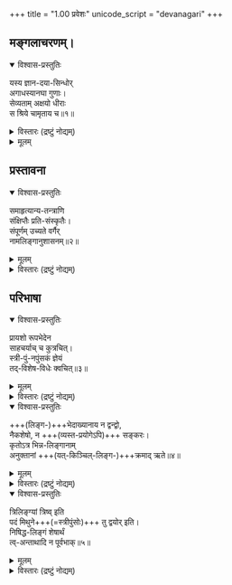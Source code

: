 +++
title = "1.00 प्रवेशः"
unicode_script = "devanagari"
+++

## मङ्गलाचरणम्।

<details open><summary>विश्वास-प्रस्तुतिः</summary>

यस्य ज्ञान-दया-सिन्धोर्  
अगाधस्यानघा गुणाः।  
सेव्यताम् अक्षयो धीराः  
स श्रिये चामृताय च॥१॥
</details>

<details><summary>विस्तारः (द्रष्टुं नोद्यम्)</summary>

> बल्लवी-वल्लभं नत्वा  
गुरुं (गिरं) भट्टोजि-दीक्षितम् ।  
आ(अ)मरे विदधे व्याख्यां  
मुनित्रयमतानुगाम् ॥

प्रारिप्सित-प्रत्यूहापनुत्तये  
कृतं मङ्गलं  
शिष्य-शिक्षार्थम् आदौ निबबन्ध – यस्येति ।  
हे अनघाः, भवद्भिः स धीराः सेव्यताम् ।  

न अघं पापं तेऽनघा निष्पापाः ।  
सुकृतिन इति यावत् ।  
सुकृतिन एव तं सेवितुं प्रभवन्तीति  
त एव सम्बोध्यन्ते  
‘धर्मेण पापम् अपनुदति' इति श्रुतेः ।  

धियं राति ददाति ।  
‘रा दाने' (अ० प० अ०) अस्मात् ‘क्विप् च' (३.२.७६) इति क्विप् ॥  
धीरा ज्ञानप्रदो गुरुः ।  

अनेन 

> ‘तद्-विज्ञानार्थं 
>  स गुरुम् एवाभिगच्छेत्’ 

इति श्रुत्यर्थ उपदिष्टः। 

> प्रयोजनमनुद्दिश्य  
न मन्दोऽपि प्रवर्तते 

इति गुरुसेवायाः फलम् आह – श्रिये चामृताय चेति । 

च-द्वयम् उभयोः प्राधान्य-द्योतनाय ।  
भुक्ति-मुक्ति-प्राप्तिर् गुरु-सेवातो भवति । 

‘क्रियार्थोपपदस्य' (२.३.१४) इति चतुर्थी ।  
तादर्थ्ये (वा० २.३.१३) वा ।  

तदुक्तं भागवते -

> ‘योग-र्द्धिम् आपुर् उभयीं यदु-हैहयाद्याः' 

इति ।  
ननु गुरोः श्रियो ऽभावात्  
ततः कथं सा प्रार्थ्य(प्य)त इत्य् आशङ्क्याह – यस्येति ।  

अस्य गुरोरी+++(=??)+++ लक्ष्मीर् अस्ति, गुणाश् च सन्ति ।  
तद् उक्तं भागवते -  

> ‘ऋते भवत्-पाद-परायणान्  
> न मां विन्दन्त्य् अहं त्वद्-धृदयायतोऽजित' 

इति । 

> ‘सत्यं शौचं दया क्षान्तिस्  
त्यागः सन्तोष आर्जवम् ।  
शमो दमस् तपः साम्यं  
तितिक्षोपरतिः श्रुतम् ॥  
ज्ञानं विरक्तिर् ऐश्वर्यं  
शौर्यं तेजो बलं स्मृतिः ।  
स्वातन्त्र्यं कौशलं कान्तिर्  
धैर्यं मार्दवमेव च' 

इत्यादयो गुणाः ।  
कीदृशस्यास्य ज्ञान-दया-सिन्धोः ।  
ज्ञायतेऽनेनेति ज्ञानं शास्त्रम्,  
दया निष्कारण-पर-दुःख-प्रहाणेच्छा ।  
तयोः सिन्धोर् इव ।  
शास्त्र-सम्पन्नस्य,  
दयापूर्णस्य च ।  

अनेन ‘श्रोत्रियं ब्रह्मनिष्ठम्'  
इति विशेषणयोर् मध्ये  
श्रोत्रियत्वम् उक्तम् ।  
स ज्ञानवान् अपि किम्-अर्थं दास्यतीत्य् अतो  
दयावत्त्वम् उक्तम् । 

> ‘दयालोर् असमर्थस्य  
> दुःखायैव दयालुता' 

इत्यतो ज्ञानवत्त्वम् उक्तम् ।  
कीदृशस्य – अगाधस्य ।  
न गाधस् तल-स्पर्शो यस्य गम्भीरस्य ।  

विषयानाकृष्टस्येति यावत् ।  

यद् वा अगं शैलं वृक्षं वा आप्नोति ।  
‘अन्येभ्योऽपि दृश्यते' (वा० ३.२.१०१) इति आप्नोतेः (आप्लृ व्याप्तौ) (स्वा० प० अ० ) डः। टिलोपः (६.४.१४३) । सवर्णदीर्घः (६.१.१०१) ।  
तम् अगं दधाति मनसेत्य् **अगाधः** । तस्य ।  
परमेश्वरभक्तस्येति यावत् ।  

कीदृशो धीराः अक्षयः ।  
अः वासुदेवः;  
तस्मिन् क्षयो ज्ञानं निवासो वास्य सो **ऽक्षयः** ।  
अनेन ब्रह्म-निष्ठता-रूपं द्वितीयं विशेषणम् उक्तम् ।  

यद् वा - न क्षयो हिंसा यस्य ।  
'क्षीष हिंसायाम् (क्र्या० प० अ०) ।  
‘एरच्’ (३.३.५६) ।  
पूर्वत्र तु ‘क्षि निवासगत्योः' (तु० प० अ०) ।  
परपीडापहारकः।  
'यस्मान्नोद्विजते लोकः' इति गीता । 

अथवा स धीरा मया सेव्यताम् ।  
स कः ।  
यस्य गुणा अनघाः ।  
न अघं येभ्यस्तेऽनघाः ।  
पापनिवर्तका इति यावत् ।  
'यशः कलिमलापहम्' इति भागवतात् । शेषं समानम् ।  
‘आशिषि लिङ्लोटौ' (३.३.१७३) इति कर्मणि लोट् ।  
इत्थं हि गुरु-सेवापरान् प्रति कर्तव्यत्वेनोपदिश्यते,  
स्वयं वा प्रार्थ्यते । 
गुरु-सेवा-माहात्म्यं च ब्रह्म-वैवर्तादौ प्रसिद्धम् ।  
भागवतेऽपि  
'यथाऽहं ज्ञानदो गुरु' इति,  

> ‘तुष्येयं सर्वभूतात्मा गुरुशुश्रूषया यथा' 

इति च ।  
एवं 

> ‘लक्ष्मीवान्, कल्याण-(निर्मल)-गुणः, शास्त्रसम्पन्नो, दयापूर्णो, विषयानाकृष्टो, विष्णुभक्तो, विष्णु-साक्षात्कारवान्, ज्ञान-दो, गुरुः  
> सम्पत्-प्राप्त्य्-अर्थं मोक्ष-प्राप्त्य्-अर्थं च निष्पापैर् अधिकारिभिः, मया वा  
सेव्यताम्' 

इति परेभ्यो हितमुपदिशन्, स्व-हितम् आशंसमानो वा  
ग्रन्थकृद्-आशीर्वाद-लक्षणम्  
(इति) लक्ष्मी-स्मरण-लक्षणं च मङ्गलम् आचचार । 

यत्तु मुकुटः  

> ‘स्वेष्ट-देवता-सङ्कीर्तनाद्  
विशिष्ट-दृष्टम् उत्पिपादयिषुः'  

इत्य् अवोचत् । तन्न । देवता-वाचक-पदस्यात्रादर्शनात्,  
आशीर्लोटो दर्शनाच्च ।  

स्वामी तु-‘जिनम् अनुस्मृत्य' इति  
स्मरण-लक्षणं मङ्गलम् आह ।  
तन्न । जिन-वाचक-पदस्यात्रादर्शनात्,  
सामान्य-शब्दानां जिन-लक्षण-विशेष-परत्वेन व्याख्यानस्य  
वैदिकानाम् अनुचितत्वात्,  
अमर-कर्तुर् जैनत्वे प्रमाणाभावाच्च ।  

प्राञ्चस्तु - 

> ‘हे धीराः,  
स भगवान् सेव्यताम् आराध्यताम् ।  
धैर्यशालिन एव सेवितुं शक्नुवन्तीति  
तान् एव सम्बोधयति ।  
प्रकृतत्वाद् युष्माभिर् हितेच्छुभिः ।  
स कः?  
यस्य गुणा मैत्री-मर्यादादयो ऽणिमादयो वा  
अनघा निष्पापाः -  
रागाद्य्-असंवलिता इति यावत् । 

यद् वा, हृद्याः ।  
तथा च धरणिः- ‘अनघोऽपाप-हृद्ययोः' इति ।  

किम्-भूतस्य ज्ञान-दया-सिन्धोः ?  
ज्ञानं समस्त-विद्या(षया)वबोधः ।  
दृष्टं स्वार्थम् अनपेक्ष्य पर-दुःख-प्रहाणेच्छा **दया** ।  
तयोर् अम्बु-तुल्ययोः सिन्धोर् इव सिन्धोर् विपुलाधारस्य,  
अगाधस्य अनवच्छिन्नमहिम्नः । अन्यैर् अनधिगत ज्ञानपारत्वादपरिच्छेद्यगाम्भीर्य (द्यं गाम्भीर्यं) यस्य वा । स किम्भूतः - परहितापादनेषु नास्ति क्षयो विरामो यस्य, मरणादिराहित्याद्वा । फलाधीनैव प्रेक्षावतां प्रवृत्तिरत आह श्रिये चेत्यादि । श्रीरत्र त्रिवर्गसम्पत्तिः, तां प्राप्तुम्, अमृताय मोक्षाय च । यद्वा–स सिन्धुः सेव्यताम् । स कः – यस्य अगाधस्यातलस्पर्शस्य, अक्षयस्य सदा परिपूर्णस्य, अस्य विष्णोः क्षयस्य निवासस्य वा गुणाः अनघा रत्नादिमत्त्वानैर्मल्यादयः, श्रिये लक्ष्म्यै, अमृताय च पीयूषाय च इत्याहुः । अत्र समुद्रपक्षस्तु न सम्यगिव । ज्ञानेत्यस्यानन्वयात् । 'अक्षयः' इत्यस्य प्रथमान्तस्य षष्ठ्यन्तत्वेन व्याख्यानस्यानुचितत्वात् । 'अभीष्टदेवतानमस्काराद्युपनीतमदृष्टं हि-' इत्यादि स्वग्रन्थविरोधाच्च । आशीर्नमस्क्रियावस्तुनिर्देशेष्वनन्तर्भावात् । ‘ज्ञानदययोः स्यन्दते प्रवर्तते देवतारूपत्वात्' इति वा, ‘ज्ञानदये स्यन्देते प्रवर्तेते देवतारूपेऽस्मिन्' इति वा समाधेयम् । षष्ठ्यर्थोऽप्यार्थिकार्थत्वेन समाधातुं शक्यः । ‘स्यन्दतेः सम्प्रसारणं धश्च' (उ० १.११) इत्युः । यत्तु मुकुटः-‘ताभ्यां सिन्धुरिवेति प्रकृत्यादित्वात् (२.३.१८ वा०) तृतीया । ‘तृतीया' (२.१.३०) इति ‘योगविभागात्समासः' इति ‘सर्वधरादयः' इति । तदपि न सम्यक् । अर्थासङ्गतेः । प्रातिपदिकार्थे हि सा, तस्य न भेदेनाभेदेन वात्रान्वयः सम्भवति । अभेदे हि तृतीया व्यर्था । प्रथमाया एवौचित्यात् ॥ १ ॥
</details>


<details><summary>मूलम्</summary>

यस्य ज्ञान-दया-सिन्धोर्  
अगाधस्यानघा गुणाः।  
सेव्यताम् अक्षयो धीराः  
स श्रिये चामृताय च॥१॥
</details>


## प्रस्तावना
<details open><summary>विश्वास-प्रस्तुतिः</summary>

समाहृत्यान्य-तन्त्राणि  
संक्षिप्तैः प्रति-संस्कृतैः।  
संपूर्णम् उच्यते वर्गैर्  
नामलिङ्गानुशासनम्॥२॥
</details>

<details><summary>मूलम्</summary>

समाहृत्यान्य-तन्त्राणि  
संक्षिप्तैः प्रति-संस्कृतैः।  
संपूर्णम् उच्यते वर्गैर्  
नामलिङ्गानुशासनम्॥२॥
</details>

<details><summary>विस्तारः (द्रष्टुं नोद्यम्)</summary>

अन्यतन्त्राणि, समाहृत्य, संक्षिप्तैः, प्रतिसंस्कृतैः, वर्गैः, (युक्तं), सम्पूर्णम्, नामलिङ्गानुशासनम् (मया ) उच्यते ॥ २ ॥
अभिधेयप्रयोजने दर्शयति – समेति । मया, अन्येषां व्याड्यादीनां तन्त्राणि नामलिङ्गानुशासनानि, सिद्धान्तान्वा । समाहृत्यैकीकृत्य, संगृह्य वा । नामान्याख्याः, लिङ्गानि च स्त्रीपुंनपुंसकानि, अनुशिष्यन्ते विविच्य बोध्यन्तेऽस्मिन्ननेन वेति नामलिङ्गानुशासनम्, ‘करणाधिकरणयोश्च' (३.३.१७) इति ल्युट् । सम्पूर्णं न्यूनत्वदोषरहितम् । उच्यते । कीदृशम्-वर्गैः प्रकरणैर्युक्तम् । कीदृशैः-संक्षिप्तैः स्वल्पशब्दैः। पुनः कीदृशैः | प्रतिसंस्कृतैः प्रत्येकं क्रमकथनेन कृतोत्कर्षैः । यद्वा असारांश रहितैः शब्दरचनाविशेषवद्भिः। त्रिकाण्डोत्पलिन्यादीनि नाममात्रप्रतिपादकानि । वररुच्यादिकृतानि तु लिङ्गमात्रप्रतिपादकानि । अत्र तुभयार्थसंग्रहादिदमेव सर्वैः पाठ्यमिति भावः ॥ २ ॥
</details>



## परिभाषा
<details open><summary>विश्वास-प्रस्तुतिः</summary>

प्रायशो रूपभेदेन  
साहचर्याच् च कुत्रचित्।  
स्त्री-पुं-नपुंसकं ज्ञेयं  
तद्-विशेष-विधेः क्वचित्॥३॥
</details>

<details><summary>मूलम्</summary>

प्रायशो रूपभेदेन साहचर्याच् च कुत्रचित्।  
स्त्री-पुं-नपुंसकं ज्ञेयं तद्-विशेषविधेः क्वचित्॥३॥
</details>

<details><summary>विस्तारः (द्रष्टुं नोद्यम्)</summary>

* सुधा *
अन्वयः – अत्र, प्रायशः, रूपभेदेन, च, (पुनः), कुत्रचित्, साहचर्यात्, क्वचित्, तद्विशेषविधेः, स्त्री-पुं-नपुंसकं ज्ञेयम् ॥ ३ ॥

लिङ्गज्ञानोपायं परिभाषते - प्रायश इति । ‘वह्वल्पार्थाच्छस्' (५.४.४२) इति शस् प्रायशो बाहुल्येन, रूपभेदेन ड्याब्विसर्गबिन्दुरूपेण स्त्रीपुंनपुंसकं बोध्यम् । यथा-‘पद्मालया पद्मा’ ‘पिनाकोऽजगवं धनुः । क्वचिद्विशेषणपदस्थेन सर्वनामपदस्थेनापि रूपभेदेन स्त्रीपुंनपुंसकं ज्ञेयम् । यथा-‘तत्परो हनुः । अत्र तत्पर इति विशेषणाद्धनोः पुंस्त्वम् । (कुतूः कृत्तेः स्नेहपात्रम्) सैवाल्पा कुतुपः पुमान्’। (अत्र) ‘सा' इत्युक्त्या कुत्वाः स्त्रीत्वम् । निश्चितलिङ्गेनानन्तर्यं साहचर्यम् । रूपभेदाभावेऽपि क्वचित्तेनापि लिङ्गं ज्ञेयम् । यथा-‘अश्वयुगश्विनी’ ‘भानुः करः’ ‘वियद्विष्णुपदम्’ । अत्राश्वयुग्भानुवियन्ति साहचर्या स्त्रीपुंनपुंसकानि ज्ञेयानि । क्वचित् तस्य स्त्रीपुंनपुंसकस्य विशेषोपादानात्तज्ज्ञेयम् । यथा-‘भेरी स्त्री दुन्दुभिः पुमान्’ ‘रोचिः शोचिरुभे क्लीबे' ॥ ३ ॥
</details>

<details open><summary>विश्वास-प्रस्तुतिः</summary>

+++(लिङ्ग-)+++भेदाख्यानाय न द्वन्द्वो,  
नैकशेषो, न +++(व्यस्त-प्रयोगेऽपि)+++ सङ्करः।  
कृतोऽत्र भिन्न-लिङ्गानाम्  
अनुक्तानां +++(यत्-किञ्चिल्-लिङ्ग-)+++क्रमाद् ऋते॥४॥
</details>

<details><summary>मूलम्</summary>

भेदाख्यानाय न द्वन्द्वो नैकशेषो न सङ्करः।  
कृतोऽत्र भिन्न-लिङ्गानाम् अनुक्तानां क्रमादृते॥४॥
</details>

<details><summary>विस्तारः (द्रष्टुं नोद्यम्)</summary>

अन्वयः – अन्न, अनुक्तानां, भिन्नलिङ्गानां, भेदाख्यानाय, द्वन्द्वः, न, कृतः, एकशेषः, न, (कृतः), क्रमात्, ऋते, सङ्करः, न, (कृतः) ॥ ४ ॥

अत्र कोशे,  
अनुक्तानां स्वपर्यायेष्व् अपठितानाम्,  
भिन्नं लिङ्गं येषां तेषाम्, लिङ्गभेदमाख्यातुम्, द्वन्द्व एकशेषश्च न कृतः । यथा-‘देवतादैवतामराः' इति न कृतम् ।  
परवल्लिङ्गता स्यात् ।  
यथा वा-‘खं नभः श्रावणो नभाः' इत्यत्र ‘खश्रावणौ तु नभसी' इति न कृतम् । शिष्यमाणलिङ्गतैव स्यात् ।  
समानलिङ्गानां तु तौ कृतावेव ।  
यथा- ‘स्वर्गनाकत्रिदिवत्रिदशालयाः’ ‘पादा रश्म्यङ्घ्रितुर्यांशाः' । 
स्थानान्तरनिर्दिष्टानां तु भिन्नलिङ्गानामपि तौ कृतावेव । यथा-'अप्सरोयक्षरक्षोगन्धर्वकिन्नराः' ‘मातापितरौ पितरौ' ।  
एते स्वस्वपर्यायेषुक्ता एव ।  

तथा तेषां  
क्रमाद् ऋते  
कर्म विना  
सङ्करो न कृतः ।  
स्त्रीपुंनपुंसकानि क्रमेण पठितानि,  
तेषु क्रमेण पठ्यमानेषु  
नान्तरीयकस् तु सङ्करो न दोष इति भावः । सङ्करो नाम भिन्नलिङ्गानां मिश्रतारूपः । यथा-‘स्तवः' इति पुंलिङ्गमुक्त्वा, ‘स्तोत्रं नपुंसकमुक्त्वा, ‘नुतिः स्तुतिः' इति स्त्रीलिङ्गावुक्तौ । न तु ‘स्तुतिः स्तोत्रं स्तवो नुतिः' इति कृतम् । एवं ‘जनुर्जननजन्मानि' इति नपुंसकलिङ्गान्निरूप्य, ‘जनिरुत्पत्तिः इति स्त्रीलिङ्गावुक्त्वा, उद्भवशब्दः पुंलिङ्ग उक्तः । यत्तु स्वामिनोक्तम् - ‘एतच्च क्रमादृते । यत्र संग्रहश्लोकादौ क्रममात्रं विवक्षितम्, तत्र अनुक्तानां भिन्नलिङ्गानां द्वन्द्वादयः कृता एव । यथा ‘वर्गाः पृथ्वीपुरक्ष्माभृद्वनौषधि-' इत्यादौ द्वन्द्वसङ्करौ, ‘भ्रात्रादावेकशेषश्च कृतः' इति । तन्न । इत्थं हि ‘पृथ्वीपुर इत्यादिनिर्वाहेऽपि भ्रात्रादावनिर्वाह एव । तत्र क्रममात्रस्याप्रति पिपादयिषितत्वात् । अत एव ‘अप्सरोयक्षरक्षोगन्धर्वकिन्नराः' इत्यादावप्यनिर्वाहः । यदपि 'उपाध्यायश्च क्रमादृते' इत्यन्तर्गडुमन्वानः ‘क्रमेणादृते परिपाट्योपादेये ग्रन्थे' इति व्याख्यत् इति स्वामी । तदपि न । अन्तर्गडुमानस्य निजत्वात् । अस्मदुक्तरीत्या तस्य सामञ्जस्यात् ॥ ४ ॥
</details>


<details open><summary>विश्वास-प्रस्तुतिः</summary>

त्रिलिङ्ग्यां त्रिष्व् इति  
पदं मिथुने+++(=स्त्रीपुंसोः)+++ तु द्वयोर् इति।  
निषिद्ध-लिङ्गं शेषार्थं  
त्व्-अन्ताथादि न पूर्वभाक्॥५॥

</details>

<details><summary>मूलम्</summary>

त्रिलिङ्ग्यां त्रिष्विति पदं मिथुने तु द्वयोरिति।  
निषिद्धलिङ्गं शेषार्थं त्वन्ताथादि न पूर्वभाक्॥५॥

</details>

<details><summary>विस्तारः (द्रष्टुं नोद्यम्)</summary>

* सुधा *
अन्वयः – त्रिलिंग्यां, ‘त्रिषु' इति, पदम्, तु, मिथुने, ‘द्वयोः' इति, (पदम्), निषिद्धलिङ्गं, शेषार्थम्, (ज्ञेयम्), त्वन्ताथादि, पूर्वभाक्, न, (इति ज्ञेयम्) ॥ ५ ॥

त्रयाणां लिङ्गानां समाहारस् **त्रिलिङ्गी**, तत्र ‘त्रिषु' इति पदं ज्ञेयम् । इति परिभाष्यते ।  
यथा-

> ‘त्रिषु स्फुलिङ्गोऽग्निकणः । 

न्याससिद्धं चैतत् ।  
त्रिलिङ्ग्यतिरिक्तस्यार्थ (र्थान्तर )स्यासम्भवात् । अयोगाच्च ।  
स्त्रीपुंसौ मिथुनम्, तत्र ‘द्वयोः' इति पदं ज्ञेयम् ।  
यथा-‘द्वयोज्वालकीलौ' । ‘द्वयोः' इति द्विशब्दप्रयोगोपलक्षणम् ।  
तेन ‘द्विहीनं प्रसवे सर्वम्’ ‘द्वयहीने कुकुन्दरे' इत्याद्युपपद्यते । तथा निषिद्धं लिङ्गं यस्य तन्निषिद्धलिङ्गं पदं, शेषार्थं शेषलिङ्गकं ज्ञेयम् । इदमपि न्यायसिद्धम् । विशेषनिषेधे शेषाभ्यनुज्ञानात् । यथा-‘वज्रमस्त्री' इति ।  

तुर् अन्ते यस्य तत् **त्वन्तम्**, अथ आदिर्यस्य तदथादि, त्वन्तं च अथादि च नामपदं लिङ्गपदं सर्वनामपदं अव्ययपदं च पूर्वान्वयि न भवति । किं तूत्तरान्वयि । ‘नगरी त्वमरावती’ ‘जवोऽथ शीघ्रं त्वरितम्' इति च नामपदम् । ‘पुंसि त्वन्तर्धिः ‘शस्तं चाथ त्रिषु द्रव्ये' इति लिङ्गपदम् । ‘तस्य तु प्रिया' इति सर्वनामपदम् । ‘वा तु पुंसि' इत्यव्ययपदम् । अथशब्दोऽथोशब्दस्याप्युपलक्षणम् । यथा-‘अनुक्रोशोऽप्यथो हसः' । न्यायसिद्धमिदम् । तुना पूर्वस्माद्विशेषद्योतनात् । अथशब्देन चार्थान्तरारम्भात् । भ्रमविषयं चैतत् । ‘उदपानं तु पुंसि वा’ इत्यादौ तु न दोषः । उत्तरस्यानामत्वात् । लिङ्गवाचिनाऽन्वयेऽपि दोषाभावात् । वस्तुतस्तु अत्र पादपूरणाय चकाराद्येव पठितुं युक्तम् ॥ ५ ॥
</details>
